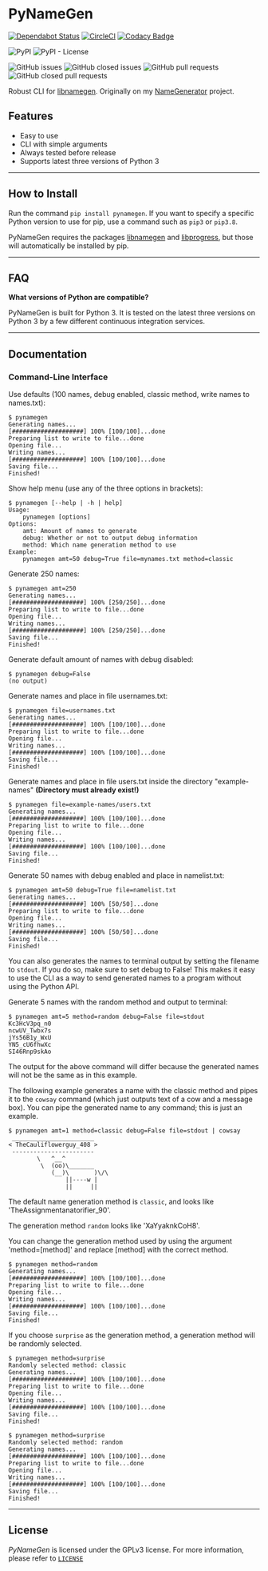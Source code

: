 # PyNameGen

[![Dependabot Status](https://api.dependabot.com/badges/status?host=github&repo=BBaoVanC/pynamegen)](https://dependabot.com)
[![CircleCI](https://circleci.com/gh/BBaoVanC/pynamegen/tree/master.svg?style=svg)](https://circleci.com/gh/BBaoVanC/pynamegen/tree/master)
[![Codacy Badge](https://api.codacy.com/project/badge/Grade/6d8d75d1e33148d29c7224cdfb80749a)](https://www.codacy.com/manual/BBaoVanC/pynamegen?utm_source=github.com&amp;utm_medium=referral&amp;utm_content=BBaoVanC/pynamegen&amp;utm_campaign=Badge_Grade)

![PyPI](https://img.shields.io/pypi/v/pynamegen)
![PyPI - License](https://img.shields.io/pypi/l/pynamegen)

![GitHub issues](https://img.shields.io/github/issues-raw/BBaoVanC/pynamegen)
![GitHub closed issues](https://img.shields.io/github/issues-closed-raw/BBaoVanC/pynamegen)
![GitHub pull requests](https://img.shields.io/github/issues-pr-raw/BBaoVanC/pynamegen)
![GitHub closed pull requests](https://img.shields.io/github/issues-pr-closed-raw/BBaoVanC/pynamegen)

Robust CLI for [libnamegen](https://pypi.org/project/libnamegen/). Originally on my [NameGenerator](https://github.com/BBaoVanC/NameGenerator) project.

## Features

* Easy to use
* CLI with simple arguments
* Always tested before release
* Supports latest three versions of Python 3

---

## How to Install

Run the command `pip install pynamegen`. If you want to specify a specific Python version to use for pip, use a command such as `pip3` or `pip3.8`.

PyNameGen requires the packages [libnamegen](https://pypi.org/project/libnamegen/) and [libprogress](https://pypi.org/project/libprogress/), but those will automatically be installed by pip.

---

## FAQ

**What versions of Python are compatible?**

PyNameGen is built for Python 3. It is tested on the latest three versions on Python 3 by a few different continuous integration services.

---

## Documentation

### Command-Line Interface

Use defaults (100 names, debug enabled, classic method, write names to names.txt):

``` plaintext
$ pynamegen
Generating names...
[####################] 100% [100/100]...done
Preparing list to write to file...done
Opening file...
Writing names...
[####################] 100% [100/100]...done
Saving file...
Finished!
```

Show help menu (use any of the three options in brackets):

``` plaintext
$ pynamegen [--help | -h | help]
Usage:
    pynamegen [options]
Options:
    amt: Amount of names to generate
    debug: Whether or not to output debug information
    method: Which name generation method to use
Example:
    pynamegen amt=50 debug=True file=mynames.txt method=classic
```

Generate 250 names:

``` plaintext
$ pynamegen amt=250
Generating names...
[####################] 100% [250/250]...done
Preparing list to write to file...done
Opening file...
Writing names...
[####################] 100% [250/250]...done
Saving file...
Finished!
```

Generate default amount of names with debug disabled:

``` plaintext
$ pynamegen debug=False
(no output)
```

Generate names and place in file usernames.txt:

``` plaintext
$ pynamegen file=usernames.txt
Generating names...
[####################] 100% [100/100]...done
Preparing list to write to file...done
Opening file...
Writing names...
[####################] 100% [100/100]...done
Saving file...
Finished!
```

Generate names and place in file users.txt inside the directory "example-names" **(Directory must already exist!)**

``` plaintext
$ pynamegen file=example-names/users.txt
Generating names...
[####################] 100% [100/100]...done
Preparing list to write to file...done
Opening file...
Writing names...
[####################] 100% [100/100]...done
Saving file...
Finished!
```

Generate 50 names with debug enabled and place in namelist.txt:

``` plaintext
$ pynamegen amt=50 debug=True file=namelist.txt
Generating names...
[####################] 100% [50/50]...done
Preparing list to write to file...done
Opening file...
Writing names...
[####################] 100% [50/50]...done
Saving file...
Finished!
```

You can also generates the names to terminal output by setting the filename to `stdout`. If you do so, make sure to set debug to False! This makes it easy to use the CLI as a way to send generated names to a program without using the Python API.

Generate 5 names with the random method and output to terminal:

``` plaintext
$ pynamegen amt=5 method=random debug=False file=stdout
Kc3HcV3pq_n0
ncwUV_Twbx7s
jYs56B1y_WxU
YN5_cU6fhwXc
SI46Rnp9skAo
```

The output for the above command will differ because the generated names will not be the same as in this example.

The following example generates a name with the classic method and pipes it to the `cowsay` command (which just outputs text of a cow and a message box). You can pipe the generated name to any command; this is just an example.

``` plaintext
$ pynamegen amt=1 method=classic debug=False file=stdout | cowsay
 _______________________
< TheCauliflowerguy_408 >
 -----------------------
        \   ^__^
         \  (oo)\_______
            (__)\       )\/\
                ||----w |
                ||     ||
```

The default name generation method is `classic`, and looks like 'TheAssignmentanatorifier_90'.

The generation method `random` looks like 'XaYyaknkCoH8'.

You can change the generation method used by using the argument 'method=[method]' and replace [method] with the correct method.

``` plaintext
$ pynamegen method=random
Generating names...
[####################] 100% [100/100]...done
Preparing list to write to file...done
Opening file...
Writing names...
[####################] 100% [100/100]...done
Saving file...
Finished!
```

If you choose `surprise` as the generation method, a generation method will be randomly selected.

``` plaintext
$ pynamegen method=surprise
Randomly selected method: classic
Generating names...
[####################] 100% [100/100]...done
Preparing list to write to file...done
Opening file...
Writing names...
[####################] 100% [100/100]...done
Saving file...
Finished!
```

``` plaintext
$ pynamegen method=surprise
Randomly selected method: random
Generating names...
[####################] 100% [100/100]...done
Preparing list to write to file...done
Opening file...
Writing names...
[####################] 100% [100/100]...done
Saving file...
Finished!
```

---

## License

_PyNameGen_ is licensed under the GPLv3 license. For more information, please refer to [`LICENSE`](https://github.com/BBaoVanC/pynamegen/blob/master/LICENSE)
